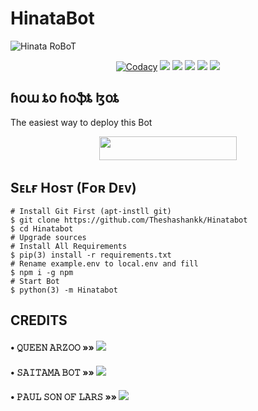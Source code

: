 # HinataBot
![Hinata RoBoT](https://telegra.ph/file/cb1984d298a86561f98dd.jpg)


</p>
<p align="center">
    <a href="https://app.codacy.com/manual/TheShashankk/HinataBot/dashboard"> <img src="https://img.shields.io/codacy/grade/4d58f2a402b54aed8a7d95f7add45a81?color=brightgreen&logo=codacy&logoColor=green&style=for-the-badge" alt="Codacy" /></a>
    <a href="https://github.com/theshashankk/HinataBot"> <img src="https://img.shields.io/github/repo-size/theshashankk/Hinatabot?color=orange&logo=github&logoColor=green&style=for-the-badge" /></a>
    <a href="https://github.com/theshashankk/HinataBot/commits/theshashankk"> <img src="https://img.shields.io/github/last-commit/theshashankk/Hinatabot?color=brown&logo=github&logoColor=green&style=for-the-badge" /></a>
    <a href="https://github.com/theshashankk/HinataBot/issues"> <img src="https://img.shields.io/github/issues/theshashankk/Hinatabot?color=blueviolet&logo=github&logoColor=green&style=for-the-badge" /></a>
    <a href="https://github.com/theshashankk/HinataBot/network/members"> <img src="https://img.shields.io/github/forks/theshashankk/Hinatabot?color=red&logo=github&logoColor=green&style=for-the-badge" /></a>  
    <a href="https://pypi.org/project/telethon"> <img src="https://img.shields.io/pypi/v/telethon?color=yellow&label=Telethon&logo=python&logoColor=green&style=for-the-badge" /></a>
</p>

## ɦօա ȶօ ɦօֆȶ ɮօȶ
The easiest way to deploy this Bot
<p align="center"><a href="https://heroku.com/deploy?template=https://github.com/theshashankk/Hinatabot"> <img src="https://img.shields.io/badge/Deploy%20To%20Heroku-BOT-blue?style=for-the-badge&logo=heroku" width="220" height="38.45"/></a></p>

## Sᴇʟғ Hᴏsᴛ (Fᴏʀ Dᴇᴠ)
```
# Install Git First (apt-instll git)
$ git clone https://github.com/Theshashankk/Hinatabot
$ cd Hinatabot
# Upgrade sources
# Install All Requirements 
$ pip(3) install -r requirements.txt
# Rename example.env to local.env and fill
$ npm i -g npm
# Start Bot 
$ python(3) -m Hinatabot
```
## CREDITS

#### • 𝚀𝚄𝙴𝙴𝙽 𝙰𝚁𝚉𝙾𝙾   »»  <a href="https://github.com/QueenArzoo" alt="Queen Arzoo"> <img src="https://img.shields.io/badge/QueenArzoo-800080?logo=github" /></a> 
#### • 𝚂𝙰𝙸𝚃𝙰𝙼𝙰 𝙱𝙾𝚃   »»  <a href="https://github.com/AnimeKaizoku/SaitamaRobot" alt="SAITAMA BOT"> <img src="https://img.shields.io/badge/Saitama Bot-000000?logo=github" /></a> 
#### • 𝙿𝙰𝚄𝙻 𝚂𝙾𝙽 𝙾𝙵 𝙻𝙰𝚁𝚂  »»  <a href="https://github.com/PaulSonOfLars" alt="PaulSonOflars"> <img src="https://img.shields.io/badge/PaulSonOfLars-000000?logo=github" /></a> 
